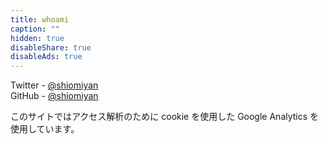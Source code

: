 ```yaml
---
title: whoami
caption: ""
hidden: true
disableShare: true
disableAds: true
---
```


Twitter - [@shiomiyan](https://www.twitter.com/shiomiyan)<br>
GitHub - [@shiomiyan](https://www.github.com/shiomiyan)

このサイトではアクセス解析のために cookie を使用した Google Analytics を使用しています。